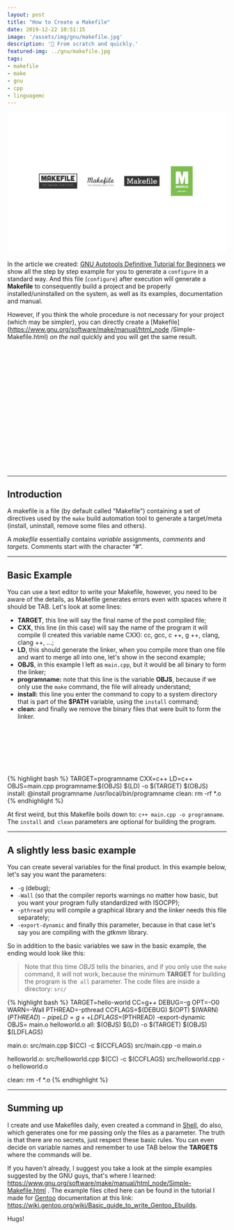 ```yaml
---
layout: post
title: "How to Create a Makefile"
date: 2019-12-22 10:51:15
image: '/assets/img/gnu/makefile.jpg'
description: '📁 From scratch and quickly.'
featured-img: ../gnu/makefile.jpg
tags:
- makefile
- make
- gnu
- cpp
- linguagemc
---
```


![How to Create a Makefile](/assets/img/gnu/makefile.jpg "How to Create a Makefile")

In the article we created: [GNU Autotools Definitive Tutorial for Beginners](https://en.terminalroot.com.br/gnu-autotools-ultimate-tutorial-for-beginners/) we show all the step by step example for you to generate a `configure` in a standard way. And this file (`configure`) after execution will generate a **Makefile** to consequently build a project and be properly installed/uninstalled on the system, as well as its examples, documentation and manual.

However, if you think the whole procedure is not necessary for your project (which may be simpler), you can directly create a [Makefile](https://www.gnu.org/software/make/manual/html_node /Simple-Makefile.html) *on the nail* quickly and you will get the same result.

<!-- QUADRADO -->
<script async src="//pagead2.googlesyndication.com/pagead/js/adsbygoogle.js"></script>
<ins class="adsbygoogle"
style="display:inline-block;width:336px;height:280px"
data-ad-client="ca-pub-2838251107855362"
data-ad-slot="5351066970"></ins>
<script>
(adsbygoogle = window.adsbygoogle || []).push({});
</script>

---

## Introduction

A makefile is a file (by default called "Makefile") containing a set of directives used by the `make` build automation tool to generate a target/meta (install, uninstall, remove some files and others).

A *makefile* essentially contains *variable* assignments, *comments* and *targets*. Comments start with the character “#”.

---

## Basic Example

You can use a text editor to write your Makefile, however, you need to be aware of the details, as Makefile generates errors even with spaces where it should be TAB. Let's look at some lines:

+ **TARGET**, this line will say the final name of the post compiled file;
+ **CXX**, this line (in this case) will say the name of the program it will compile (I created this variable name CXX): cc, gcc, c ++, g ++, clang, clang ++, ...;
+ **LD**, this should generate the linker, when you compile more than one file and want to merge all into one, let's show in the second example;
+ **OBJS**, in this example I left as `main.cpp`, but it would be all binary to form the linker;
+ **programname:** note that this line is the variable **OBJS**, because if we only use the `make` command, the file will already understand;
+ **install:** this line you enter the command to copy to a system directory that is part of the **$PATH** variable, using the `install` command;
+ **clean:** and finally we remove the binary files that were built to form the linker.

<!-- MINI ANÚNCIO -->
<script async src="//pagead2.googlesyndication.com/pagead/js/adsbygoogle.js"></script>
<!-- Games Root -->
<ins class="adsbygoogle"
style="display:inline-block;width:730px;height:95px"
data-ad-client="ca-pub-2838251107855362"
data-ad-slot="5351066970"></ins>
<script>
(adsbygoogle = window.adsbygoogle || []).push({});
</script>

{% highlight bash %}
TARGET=programname
CXX=c++
LD=c++
OBJS=main.cpp
programname:$(OBJS)
	$(LD) -o $(TARGET) $(OBJS)
install:
	@install programname /usr/local/bin/programname
clean:
	rm -rf *.o
{% endhighlight %}

At first weird, but this Makefile boils down to: `c++ main.cpp -o programname`. The `install` and` clean` parameters are optional for building the program.

---

## A slightly less basic example

You can create several variables for the final product. In this example below, let's say you want the parameters:
- `-g` (debug);
- `-Wall` (so that the compiler reports warnings no matter how basic, but you want your program fully standardized with ISOCPP);
- `-pthread` you will compile a graphical library and the linker needs this file separately;
- `-export-dynamic` and finally this parameter, because in that case let's say you are compiling with the *gtkmm* library.

So in addition to the basic variables we saw in the basic example, the ending would look like this:

> Note that this time *OBJS* tells the binaries, and if you only use the `make` command, it will not work, because the minimum **TARGET** for building the program is the` all` parameter. The code files are inside a directory: `src/`

<!-- RETANGULO LARGO 2 -->
<script async src="//pagead2.googlesyndication.com/pagead/js/adsbygoogle.js"></script>
<ins class="adsbygoogle"
style="display:block; text-align:center;"
data-ad-layout="in-article"
data-ad-format="fluid"
data-ad-client="ca-pub-2838251107855362"
data-ad-slot="8549252987"></ins>
<script>
(adsbygoogle = window.adsbygoogle || []).push({});
</script>

{% highlight bash %}
TARGET=hello-world
CC=g++
DEBUG=-g
OPT=-O0
WARN=-Wall
PTHREAD=-pthread
CCFLAGS=$(DEBUG) $(OPT) $(WARN) $(PTHREAD) -pipe
LD=g++
LDFLAGS=$(PTHREAD) -export-dynamic
OBJS= main.o helloworld.o
all: $(OBJS)
	$(LD) -o $(TARGET) $(OBJS) $(LDFLAGS)
 
main.o: src/main.cpp
	$(CC) -c $(CCFLAGS) src/main.cpp -o main.o
 
helloworld.o: src/helloworld.cpp
	$(CC) -c $(CCFLAGS) src/helloworld.cpp  -o helloworld.o
 
clean:
	rm -f *.o
{% endhighlight %}

---

<!-- RETANGULO LARGO -->
<script async src="https://pagead2.googlesyndication.com/pagead/js/adsbygoogle.js"></script>
<!-- Informat -->
<ins class="adsbygoogle"
style="display:block"
data-ad-client="ca-pub-2838251107855362"
data-ad-slot="2327980059"
data-ad-format="auto"
data-full-width-responsive="true"></ins>
<script>
(adsbygoogle = window.adsbygoogle || []).push({});
</script>

## Summing up
I create and use Makefiles daily, even created a command in [Shell](https://terminalroot.com.br/shell), do also, which generates one for me passing only the files as a parameter. The truth is that there are no secrets, just respect these basic rules. You can even decide on variable names and remember to use TAB below the **TARGETS** where the commands will be.

If you haven't already, I suggest you take a look at the simple examples suggested by the GNU guys, that's where I learned: <https://www.gnu.org/software/make/manual/html_node/Simple-Makefile.html> . The example files cited here can be found in the tutorial I made for [Gentoo](https://gentoo.org) documentation  at this link: <https://wiki.gentoo.org/wiki/Basic_guide_to_write_Gentoo_Ebuilds>.

Hugs!
